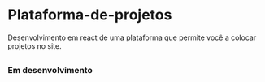# Plataforma-de-projetos
Desenvolvimento em react de uma plataforma que permite você a colocar projetos no site.



##


### Em desenvolvimento
